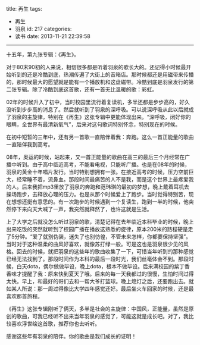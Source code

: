 title: 再生
tags:
  - 再生
  - 羽泉
id: 217
categories:
  - 读书
date: 2013-11-21 22:39:58
---

十五年，第九张专辑：《再生》。

对于80末90初的人来说，相信很多都是听着羽泉的歌长大的。还记得小时候最开始听到的还是冷酷到底，热潮传遍了大街上的音箱店。那时候都还是用磁带来传播的，那时候最大的愿望就是能有一个播放机和这盘磁带。冷酷到底是羽泉发行的第二张专辑。除了冷酷到底这首歌，还有一首无比温暖的歌：彩虹。

02年的时候升入了初中，当时校园里流行着复读机，多半还都是步步高的，好久没听到步步高的消息了。然后就听到了羽泉的深呼吸。可以说深呼吸从此以后就成了羽泉的主旋律，特别在《再生》这张专辑中更能体现出来。“深呼吸，闭好你的眼睛，全世界有最清新氧气”，后来对这句歌词特别怀念，特别现在的时候。

在初中短暂的三年中，还有另一首歌一直陪伴着我：奔跑。这么一首正能量的歌曲一直陪伴我到高考。

<!--more-->

08年，奥运的时候，站起来，又一首正能量的歌曲在高三的最后三个月经常在广播中听到。由于高中临近高考，不能看电视，只能听广播。也是在08年的时候，羽泉的黄金十年唱片发行。当时特别想拥有一张。在接近高考的时候，压力空前巨大，经常睡不着，流鼻血。那段时间最痛苦的人不是我，而是这个世界上最疼爱我的人。后来我把mp3里放了羽泉的奔跑和范玮琪的最初的梦想，晚上戴着耳机去操场跑步，去释放心理的压力。也是从那个时候爱上了跑步。当时觉得特别苦，现在想想还挺有意思的。有一次跑步的时候遇到一个复读生，跑到一半的时候，他突然停下来向天大喊了一声，我突然就释然了，也许这就是生活。

上了大学之后就没怎么听过羽泉的歌，清楚记得在去年临近本科毕业的时候，晚上出来吃饭的突然就听到了校园广播在播放这熟悉的旋律，原本200米的路程硬是走了5分钟。“爱了就别伪装，迷失了也别彷徨，不管未来怎样，你都要保持坚强”。当时对于这种温柔的曲风好喜欢，就像苏打绿一般。可是这也是羽泉很少见的风格。回去的时候，就把羽泉的这些年的歌曲收集了一下，可惜当年听到的那种感觉已经无法找到了。那段时间作为本科的最后一段时光，我们丝毫体会不到。那段时候，白天dota，偶尔做做毕设，晚上dota，根本不做毕设。后来满校园的紫丁香香味才提醒了我：原来快到夏天了哦。后来的每一天我都过的很慢，生怕时间过得太快。早上，和最好的哥们去和一帮大爷打篮球。晚上熄灯之后，还要跑出去。就如某人所说：那一周过得像比大学四年感觉还好。最后坐火车回家的时候，还是最喜欢那首旅程。

《再生》这张专辑刚听了俩天，多半是社会的主旋律：中国风，正能量，虽然是原创的歌曲，可我已经听不出来当年羽泉的感觉了，可能这就是成长吧。对了，我比较喜欢浮世绘这首歌，推荐你也去听听。

感谢这些年有羽泉的陪伴。你的歌曲是我们成长的证明！